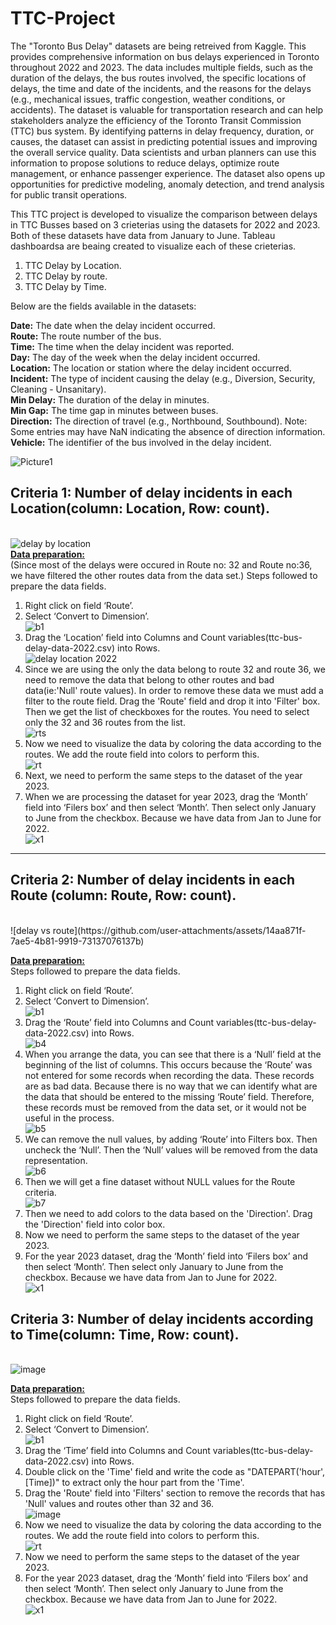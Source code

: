 # TTC-Project

The "Toronto Bus Delay" datasets are being retreived from Kaggle. This provides comprehensive information on bus delays experienced in Toronto throughout 2022 and 2023. The data includes multiple fields, such as the duration of the delays, the bus routes involved, the specific locations of delays, the time and date of the incidents, and the reasons for the delays (e.g., mechanical issues, traffic congestion, weather conditions, or accidents). The dataset is valuable for transportation research and can help stakeholders analyze the efficiency of the Toronto Transit Commission (TTC) bus system. By identifying patterns in delay frequency, duration, or causes, the dataset can assist in predicting potential issues and improving the overall service quality. Data scientists and urban planners can use this information to propose solutions to reduce delays, optimize route management, or enhance passenger experience. The dataset also opens up opportunities for predictive modeling, anomaly detection, and trend analysis for public transit operations.

This TTC project is developed to visualize the comparison between delays in TTC Busses based on 3 crieterias using the datasets for 2022 and 2023. Both of these datasets have data from January to June.
Tableau dashboardsa are beaing created to visualize each of these crieterias.

1. TTC Delay by Location.
2. TTC Delay by route.
3. TTC Delay by Time.

Below are the fields available in the datasets:

<strong>Date:</strong> The date when the delay incident occurred.<br>
<strong>Route:</strong> The route number of the bus.<br>
<strong>Time:</strong> The time when the delay incident was reported.<br>
<strong>Day:</strong> The day of the week when the delay incident occurred.<br>
<strong>Location:</strong> The location or station where the delay incident occurred.<br>
<strong>Incident:</strong> The type of incident causing the delay (e.g., Diversion, Security, Cleaning - Unsanitary).<br>
<strong>Min Delay:</strong> The duration of the delay in minutes.<br>
<strong>Min Gap:</strong> The time gap in minutes between buses.<br>
<strong>Direction:</strong> The direction of travel (e.g., Northbound, Southbound). Note: Some entries may have NaN indicating the absence of direction information.<br>
<strong>Vehicle:</strong> The identifier of the bus involved in the delay incident.<br>


 ![Picture1](https://github.com/user-attachments/assets/3065f65a-2699-4479-8d50-6d4ef0ed46e4)<br>
 <!--- ***********************************************   Criteria 1 ************************************************************************************************************* --->
<strong><h2>Criteria 1: Number of delay incidents in each Location(column: Location, Row: count).</h2></strong><br>
![delay by location](https://github.com/user-attachments/assets/f60742cb-b9ac-4912-84f8-355b1bcd1abe)<br>
<strong><ins>Data preparation:</ins></strong><br>
(Since most of the delays were occured in Route no: 32 and Route no:36, we have filtered the other routes data from the data set.)
Steps followed to prepare the data fields.
1.	Right click on field ‘Route’.
2.	Select ‘Convert to Dimension’.<br>
![b1](https://github.com/user-attachments/assets/1874bc84-c3c4-452a-a27e-fa92af4023fe)<br>
3.	Drag the ‘Location’ field into Columns and Count variables(ttc-bus-delay-data-2022.csv) into Rows.<br>
![delay location 2022](https://github.com/user-attachments/assets/8d48bfa7-c8e0-416c-88b7-6fa2d08cd7fb)<br>
4. Since we are using the only the data belong to route 32 and route 36, we need to remove the data that belong to other routes and bad data(ie:'Null' route values). In order to remove these data we must add a filter to the route field. Drag the 'Route' field and drop it into 'Filter' box. Then we get the list of checkboxes for the routes. You need to select only the 32 and 36 routes from the list.<br>![rts](https://github.com/user-attachments/assets/16204d9a-5048-4822-8516-bd3cf5bcf02b)<br>
5. Now we need to visualize the data by coloring the data according to the routes. We add the route field into colors to perform this.<br>![rt](https://github.com/user-attachments/assets/7b979a4a-bbec-4e96-87d4-838d64a7af96)<br>
6.	Next, we need to perform the same steps to the dataset of the year 2023.
7.	When we are processing the dataset for year 2023, drag the ‘Month’ field into ‘Filers box’ and then select ‘Month’. Then select only January to June from the checkbox. Because we have data from Jan to June for 2022.<br>
![x1](https://github.com/user-attachments/assets/b51bd0dc-0706-42db-bb2e-adf333d6a7cb)



 <!--- ************************************************   Criteria 2 ************************************************************************************************************ --->
 <hr width="100%" size="2">
<strong><h2>Criteria 2: Number of delay incidents in each Route (column: Route, Row: count).</h2></strong><br>
![delay vs route](https://github.com/user-attachments/assets/14aa871f-7ae5-4b81-9919-73137076137b)<br>

<strong><ins>Data preparation:</ins></strong><br>
Steps followed to prepare the data fields.
1.	Right click on field ‘Route’.
2.	Select ‘Convert to Dimension’.<br>
![b1](https://github.com/user-attachments/assets/1874bc84-c3c4-452a-a27e-fa92af4023fe)<br>
3.	Drag the ‘Route’ field into Columns and Count variables(ttc-bus-delay-data-2022.csv) into Rows.<br>![b4](https://github.com/user-attachments/assets/473c2886-e34a-4168-8fe0-a582b69b781a)<br>
4.	When you arrange the data, you can see that there is a ‘Null’ field at the beginning of the list of columns. This occurs because the ‘Route’ was not entered for some records when recording the data. These records are as bad data. Because there is no way that we can identify what are the data that should be entered to the missing ‘Route’ field. Therefore, these records must be removed from the data set, or it would not be useful in the process.<br>![b5](https://github.com/user-attachments/assets/da2ee95c-28d2-467f-b067-294a2a5aa72e)<br>
5.	We can remove the null values, by adding ‘Route’ into Filters box. Then uncheck the ‘Null’. Then the ‘Null’ values will be removed from the data representation.<br> ![b6](https://github.com/user-attachments/assets/8c8fc386-c3c8-4fa1-9df7-48b0d7a83b3e)<br>
6.	Then we will get a fine dataset without NULL values for the Route criteria.<br>
![b7](https://github.com/user-attachments/assets/6ed62899-ba98-4d2a-808b-3dd3e0cf1ddf)<br>
7. Then we need to add colors to the data based on the 'Direction'. Drag the 'Direction' field into color box.
8.	Now we need to perform the same steps to the dataset of the year 2023.
9.	For the year 2023 dataset, drag the ‘Month’ field into ‘Filers box’ and then select ‘Month’. Then select only January to June from the checkbox. Because we have data from Jan to June for 2022.<br>
![x1](https://github.com/user-attachments/assets/b51bd0dc-0706-42db-bb2e-adf333d6a7cb)

<!--- ***********************************************   Criteria 3 ************************************************************************************************************* --->
<strong><h2>Criteria 3: Number of delay incidents according to Time(column: Time, Row: count).</h2></strong><br>
![image](https://github.com/user-attachments/assets/125cb98e-c434-423f-8577-0937502170b1) <br>

<strong><ins>Data preparation:</ins></strong><br>
Steps followed to prepare the data fields.
1.	Right click on field ‘Route’.
2.	Select ‘Convert to Dimension’.<br>
![b1](https://github.com/user-attachments/assets/1874bc84-c3c4-452a-a27e-fa92af4023fe)<br>
3.	Drag the ‘Time’ field into Columns and Count variables(ttc-bus-delay-data-2022.csv) into Rows.<br>
4. Double click on the 'Time' field and write the code as "DATEPART('hour', [Time])" to extract only the hour part from the 'Time'.<br>
5. Drag the 'Route' field into 'Filters' section to remove the records that has 'Null' values and routes other than 32 and 36.<br>
![image](https://github.com/user-attachments/assets/94ec539b-bcde-4074-bed0-72deec92e5b6) <br>
6. Now we need to visualize the data by coloring the data according to the routes. We add the route field into colors to perform this.<br>![rt](https://github.com/user-attachments/assets/7b979a4a-bbec-4e96-87d4-838d64a7af96)<br>
7. Now we need to perform the same steps to the dataset of the year 2023.<br>
8. For the year 2023 dataset, drag the ‘Month’ field into ‘Filers box’ and then select ‘Month’. Then select only January to June from the checkbox. Because we have data from Jan to June for 2022.<br>
![x1](https://github.com/user-attachments/assets/b51bd0dc-0706-42db-bb2e-adf333d6a7cb)
